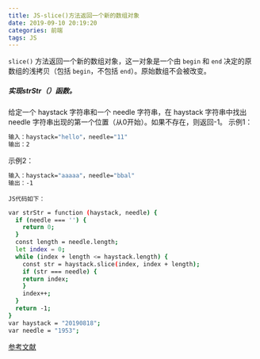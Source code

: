 ```yaml
---
title: JS-slice()方法返回一个新的数组对象
date: 2019-09-10 20:19:20
categories: 前端
tags: JS
---
```

`slice()` 方法返回一个新的数组对象，这一对象是一个由 `begin` 和 `end` 决定的原数组的浅拷贝（包括 `begin`，不包括 `end`）。原始数组不会被改变。
##### 实现strStr（）函数。
给定一个 haystack 字符串和一个 needle 字符串，在 haystack 字符串中找出 needle 字符串出现的第一个位置（从0开始）。如果不存在，则返回-1。
示例1：
``` bash
输入：haystack="hello"，needle="11"
输出：2
```
示例2：
``` bash
输入：haystack="aaaaa"，needle="bbal"
输出：-1
```
`JS代码如下：`
``` bash
var strStr = function (haystack, needle) {
  if (needle === '') {
  	return 0;
  }
  const length = needle.length;
  let index = 0;
  while (index + length <= haystack.length) {
    const str = haystack.slice(index, index + length);
    if (str === needle) {
    return index;
    }
	index++;
  }
  return -1;
}
var haystack = "20190818";
var needle = "1953";
```
[参考文献](https://developer.mozilla.org/zh-CN/docs/Web/JavaScript/Reference/Global_Objects/Array/slice "MDN")
